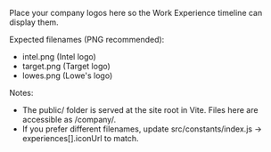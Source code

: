 Place your company logos here so the Work Experience timeline can display them.

Expected filenames (PNG recommended):
- intel.png  (Intel logo)
- target.png (Target logo)
- lowes.png  (Lowe's logo)

Notes:
- The public/ folder is served at the site root in Vite. Files here are accessible as /company/<filename>.
- If you prefer different filenames, update src/constants/index.js -> experiences[].iconUrl to match.
